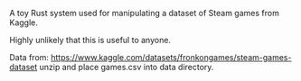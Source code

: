 A toy Rust system used for manipulating a dataset of Steam games from Kaggle.


Highly unlikely that this is useful to anyone.


Data from: https://www.kaggle.com/datasets/fronkongames/steam-games-dataset unzip and place games.csv into data directory.
